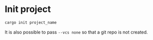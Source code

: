 # Init project

``` sh
cargo init project_name
```

It is also possible to pass `--vcs none` so that a git repo is not
created.

